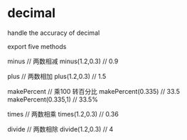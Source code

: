 # decimal
handle the accuracy of decimal

export five methods

minus // 两数相减
minus(1.2,0.3)  // 0.9

plus // 两数相加
plus(1.2,0.3)  // 1.5

makePercent // 乘100 转百分比
makePercent(0.335) // 33.5 
makePercent(0.335,1) // 33.5%

times // 两数相乘
times(1.2,0.3)  // 0.36

divide // 两数相除
divide(1.2,0.3)  // 4
